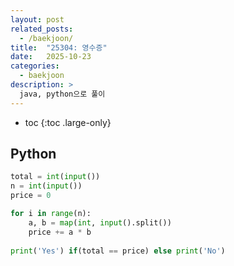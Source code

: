 ```yaml
---
layout: post
related_posts:
  - /baekjoon/
title:  "25304: 영수증"
date:   2025-10-23
categories:
  - baekjoon
description: >
  java, python으로 풀이
---
```

* toc
{:toc .large-only}

## Python
```python
total = int(input())
n = int(input())
price = 0

for i in range(n):
    a, b = map(int, input().split())
    price += a * b
    
print('Yes') if(total == price) else print('No')
```